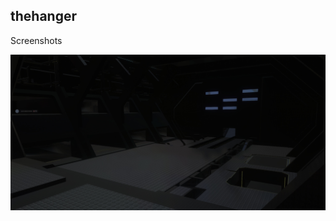 ## thehanger


Screenshots

![Screenshot](https://github.com/jackrabbit72380/Ho4kmmm/blob/master/common/H3EK/tags/levels/multi/thehanger/preview.jpg)
